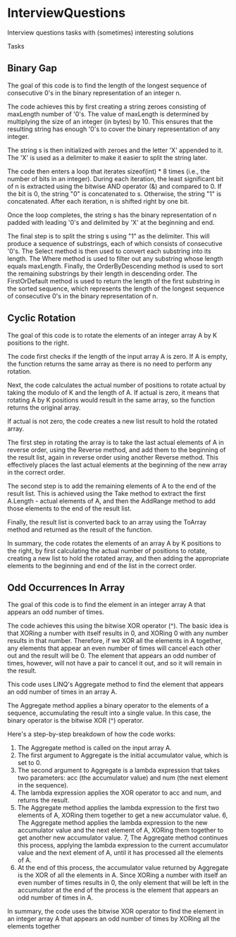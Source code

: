 # InterviewQuestions
Interview questions tasks with (sometimes) interesting solutions

Tasks
## Binary Gap
The goal of this code is to find the length of the longest sequence of consecutive 0's in the binary representation of an integer n.

The code achieves this by first creating a string zeroes consisting of maxLength number of '0's. The value of maxLength is determined by multiplying the size of an integer (in bytes) by 10. This ensures that the resulting string has enough '0's to cover the binary representation of any integer.

The string s is then initialized with zeroes and the letter 'X' appended to it. The 'X' is used as a delimiter to make it easier to split the string later.

The code then enters a loop that iterates sizeof(int) * 8 times (i.e., the number of bits in an integer). During each iteration, the least significant bit of n is extracted using the bitwise AND operator (&) and compared to 0. If the bit is 0, the string "0" is concatenated to s. Otherwise, the string "1" is concatenated. After each iteration, n is shifted right by one bit.

Once the loop completes, the string s has the binary representation of n padded with leading '0's and delimited by 'X' at the beginning and end.

The final step is to split the string s using "1" as the delimiter. This will produce a sequence of substrings, each of which consists of consecutive '0's. The Select method is then used to convert each substring into its length. The Where method is used to filter out any substring whose length equals maxLength. Finally, the OrderByDescending method is used to sort the remaining substrings by their length in descending order. The FirstOrDefault method is used to return the length of the first substring in the sorted sequence, which represents the length of the longest sequence of consecutive 0's in the binary representation of n.
## Cyclic Rotation
The goal of this code is to rotate the elements of an integer array A by K positions to the right.

The code first checks if the length of the input array A is zero. If A is empty, the function returns the same array as there is no need to perform any rotation.

Next, the code calculates the actual number of positions to rotate actual by taking the modulo of K and the length of A. If actual is zero, it means that rotating A by K positions would result in the same array, so the function returns the original array.

If actual is not zero, the code creates a new list result to hold the rotated array.

The first step in rotating the array is to take the last actual elements of A in reverse order, using the Reverse method, and add them to the beginning of the result list, again in reverse order using another Reverse method. This effectively places the last actual elements at the beginning of the new array in the correct order.

The second step is to add the remaining elements of A to the end of the result list. This is achieved using the Take method to extract the first A.Length - actual elements of A, and then the AddRange method to add those elements to the end of the result list.

Finally, the result list is converted back to an array using the ToArray method and returned as the result of the function.

In summary, the code rotates the elements of an array A by K positions to the right, by first calculating the actual number of positions to rotate, creating a new list to hold the rotated array, and then adding the appropriate elements to the beginning and end of the list in the correct order.

## Odd Occurrences In Array
The goal of this code is to find the element in an integer array A that appears an odd number of times.

The code achieves this using the bitwise XOR operator (^). The basic idea is that XORing a number with itself results in 0, and XORing 0 with any number results in that number. Therefore, if we XOR all the elements in A together, any elements that appear an even number of times will cancel each other out and the result will be 0. The element that appears an odd number of times, however, will not have a pair to cancel it out, and so it will remain in the result.

This code uses LINQ's Aggregate method to find the element that appears an odd number of times in an array A.

The Aggregate method applies a binary operator to the elements of a sequence, accumulating the result into a single value. In this case, the binary operator is the bitwise XOR (^) operator.

Here's a step-by-step breakdown of how the code works:

1. The Aggregate method is called on the input array A.
2. The first argument to Aggregate is the initial accumulator value, which is set to 0.
3. The second argument to Aggregate is a lambda expression that takes two parameters: acc (the accumulator value) and num (the next element in the sequence).
4. The lambda expression applies the XOR operator to acc and num, and returns the result.
5. The Aggregate method applies the lambda expression to the first two elements of A, XORing them together to get a new accumulator value.
6, The Aggregate method applies the lambda expression to the new accumulator value and the next element of A, XORing them together to get another new accumulator value.
7, The Aggregate method continues this process, applying the lambda expression to the current accumulator value and the next element of A, until it has processed all the elements of A.
8. At the end of this process, the accumulator value returned by Aggregate is the XOR of all the elements in A. Since XORing a number with itself an even number of times results in 0, the only element that will be left in the accumulator at the end of the process is the element that appears an odd number of times in A.

In summary, the code uses the bitwise XOR operator to find the element in an integer array A that appears an odd number of times by XORing all the elements together
